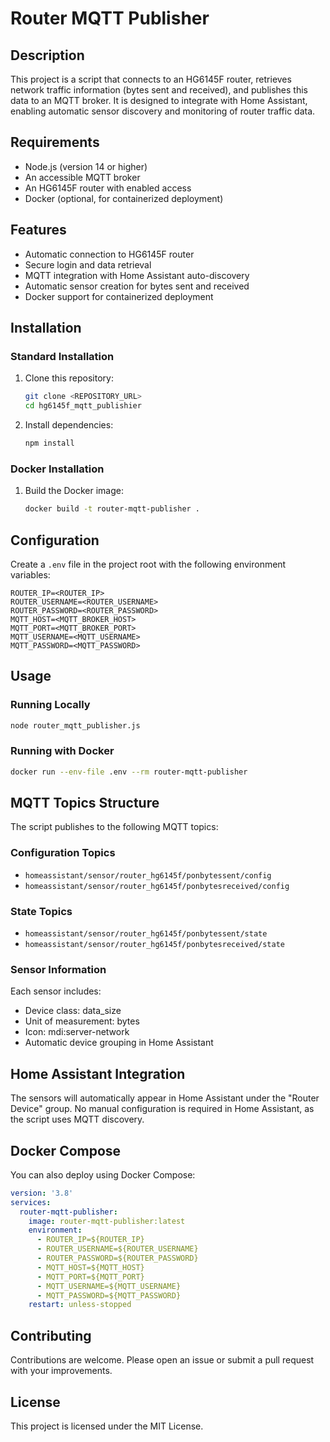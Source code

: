 # Router MQTT Publisher

## Description
This project is a script that connects to an HG6145F router, retrieves network traffic information (bytes sent and received), and publishes this data to an MQTT broker. It is designed to integrate with Home Assistant, enabling automatic sensor discovery and monitoring of router traffic data.

## Requirements
- Node.js (version 14 or higher)
- An accessible MQTT broker
- An HG6145F router with enabled access
- Docker (optional, for containerized deployment)

## Features
- Automatic connection to HG6145F router
- Secure login and data retrieval
- MQTT integration with Home Assistant auto-discovery
- Automatic sensor creation for bytes sent and received
- Docker support for containerized deployment

## Installation

### Standard Installation
1. Clone this repository:
   ```bash
   git clone <REPOSITORY_URL>
   cd hg6145f_mqtt_publishier
   ```

2. Install dependencies:
   ```bash
   npm install
   ```

### Docker Installation
1. Build the Docker image:
   ```bash
   docker build -t router-mqtt-publisher .
   ```

## Configuration
Create a `.env` file in the project root with the following environment variables:

```env
ROUTER_IP=<ROUTER_IP>
ROUTER_USERNAME=<ROUTER_USERNAME>
ROUTER_PASSWORD=<ROUTER_PASSWORD>
MQTT_HOST=<MQTT_BROKER_HOST>
MQTT_PORT=<MQTT_BROKER_PORT>
MQTT_USERNAME=<MQTT_USERNAME>
MQTT_PASSWORD=<MQTT_PASSWORD>
```

## Usage

### Running Locally
```bash
node router_mqtt_publisher.js
```

### Running with Docker
```bash
docker run --env-file .env --rm router-mqtt-publisher
```

## MQTT Topics Structure
The script publishes to the following MQTT topics:

### Configuration Topics
- `homeassistant/sensor/router_hg6145f/ponbytessent/config`
- `homeassistant/sensor/router_hg6145f/ponbytesreceived/config`

### State Topics
- `homeassistant/sensor/router_hg6145f/ponbytessent/state`
- `homeassistant/sensor/router_hg6145f/ponbytesreceived/state`

### Sensor Information
Each sensor includes:
- Device class: data_size
- Unit of measurement: bytes
- Icon: mdi:server-network
- Automatic device grouping in Home Assistant

## Home Assistant Integration
The sensors will automatically appear in Home Assistant under the "Router Device" group. No manual configuration is required in Home Assistant, as the script uses MQTT discovery.

## Docker Compose
You can also deploy using Docker Compose:

```yaml
version: '3.8'
services:
  router-mqtt-publisher:
    image: router-mqtt-publisher:latest
    environment:
      - ROUTER_IP=${ROUTER_IP}
      - ROUTER_USERNAME=${ROUTER_USERNAME}
      - ROUTER_PASSWORD=${ROUTER_PASSWORD}
      - MQTT_HOST=${MQTT_HOST}
      - MQTT_PORT=${MQTT_PORT}
      - MQTT_USERNAME=${MQTT_USERNAME}
      - MQTT_PASSWORD=${MQTT_PASSWORD}
    restart: unless-stopped
```

## Contributing
Contributions are welcome. Please open an issue or submit a pull request with your improvements.

## License
This project is licensed under the MIT License.